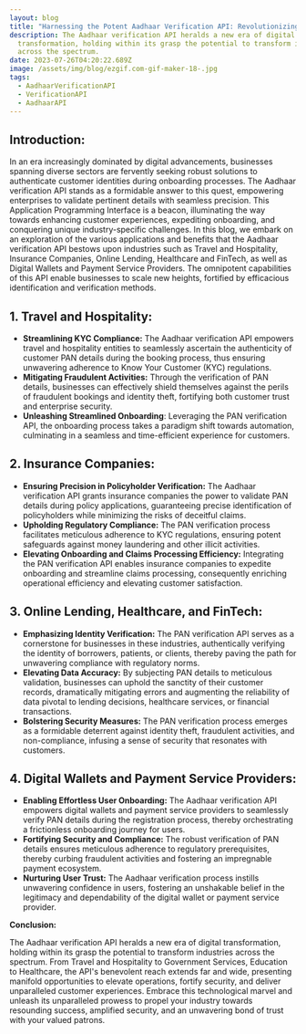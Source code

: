 ```yaml
---
layout: blog
title: "Harnessing the Potent Aadhaar Verification API: Revolutionizing Industries"
description: The Aadhaar verification API heralds a new era of digital
  transformation, holding within its grasp the potential to transform industries
  across the spectrum.
date: 2023-07-26T04:20:22.689Z
image: /assets/img/blog/ezgif.com-gif-maker-18-.jpg
tags:
  - AadhaarVerificationAPI
  - VerificationAPI
  - AadhaarAPI
---
```

<!--StartFragment-->

## Introduction:

In an era increasingly dominated by digital advancements, businesses spanning diverse sectors are fervently seeking robust solutions to authenticate customer identities during onboarding processes. The Aadhaar verification API stands as a formidable answer to this quest, empowering enterprises to validate pertinent details with seamless precision. This Application Programming Interface is a beacon, illuminating the way towards enhancing customer experiences, expediting onboarding, and conquering unique industry-specific challenges. In this blog, we embark on an exploration of the various applications and benefits that the Aadhaar verification API bestows upon industries such as Travel and Hospitality, Insurance Companies, Online Lending, Healthcare and FinTech, as well as Digital Wallets and Payment Service Providers. The omnipotent capabilities of this API enable businesses to scale new heights, fortified by efficacious identification and verification methods.



## 1. Travel and Hospitality:

* **Streamlining KYC Compliance:** The Aadhaar verification API empowers travel and hospitality entities to seamlessly ascertain the authenticity of customer PAN details during the booking process, thus ensuring unwavering adherence to Know Your Customer (KYC) regulations.
* **Mitigating Fraudulent Activities:** Through the verification of PAN details, businesses can effectively shield themselves against the perils of fraudulent bookings and identity theft, fortifying both customer trust and enterprise security.
* **Unleashing Streamlined Onboarding**: Leveraging the PAN verification API, the onboarding process takes a paradigm shift towards automation, culminating in a seamless and time-efficient experience for customers.

## 2. Insurance Companies:

*  **Ensuring Precision in Policyholder Verification:** The Aadhaar verification API grants insurance companies the power to validate PAN details during policy applications, guaranteeing precise identification of policyholders while minimizing the risks of deceitful claims.
* **Upholding Regulatory Compliance:** The PAN verification process facilitates meticulous adherence to KYC regulations, ensuring potent safeguards against money laundering and other illicit activities.
* **Elevating Onboarding and Claims Processing Efficiency:** Integrating the PAN verification API enables insurance companies to expedite onboarding and streamline claims processing, consequently enriching operational efficiency and elevating customer satisfaction.



## 3. Online Lending, Healthcare, and FinTech:

* **Emphasizing Identity Verification:** The PAN verification API serves as a cornerstone for businesses in these industries, authentically verifying the identity of borrowers, patients, or clients, thereby paving the path for unwavering compliance with regulatory norms.
* **Elevating Data Accuracy:** By subjecting PAN details to meticulous validation, businesses can uphold the sanctity of their customer records, dramatically mitigating errors and augmenting the reliability of data pivotal to lending decisions, healthcare services, or financial transactions.
* **Bolstering Security Measures:** The PAN verification process emerges as a formidable deterrent against identity theft, fraudulent activities, and non-compliance, infusing a sense of security that resonates with customers.



## 4. Digital Wallets and Payment Service Providers:

* **Enabling Effortless User Onboarding:** The Aadhaar verification API empowers digital wallets and payment service providers to seamlessly verify PAN details during the registration process, thereby orchestrating a frictionless onboarding journey for users.
* **Fortifying Security and Compliance:** The robust verification of PAN details ensures meticulous adherence to regulatory prerequisites, thereby curbing fraudulent activities and fostering an impregnable payment ecosystem.
* **Nurturing User Trust:** The Aadhaar verification process instills unwavering confidence in users, fostering an unshakable belief in the legitimacy and dependability of the digital wallet or payment service provider.

**Conclusion:**

The Aadhaar verification API heralds a new era of digital transformation, holding within its grasp the potential to transform industries across the spectrum. From Travel and Hospitality to Government Services, Education to Healthcare, the API's benevolent reach extends far and wide, presenting manifold opportunities to elevate operations, fortify security, and deliver unparalleled customer experiences. Embrace this technological marvel and unleash its unparalleled prowess to propel your industry towards resounding success, amplified security, and an unwavering bond of trust with your valued patrons. 



<!--EndFragment-->